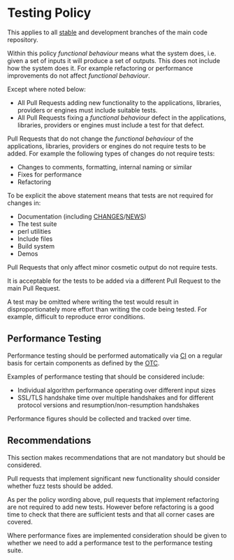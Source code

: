 Testing Policy
==============

This applies to all [stable] and development branches of the main code repository.

Within this policy _functional behaviour_ means what the system does, i.e.
given a set of inputs it will produce a set of outputs. This does not include
how the system does it. For example refactoring or performance improvements do
not affect _functional behaviour_.

Except where noted below:

- All Pull Requests adding new functionality to the applications, libraries,
  providers or engines must include suitable tests.
- All Pull Requests fixing a _functional behaviour_ defect in the applications,
  libraries, providers or engines must include a test for that defect.

Pull Requests that do not change the _functional behaviour_ of the applications,
libraries, providers or engines do not require tests to be added. For example
the following types of changes do not require tests:

- Changes to comments, formatting, internal naming or similar
- Fixes for performance
- Refactoring

To be explicit the above statement means that tests are not required for changes
in:

- Documentation (including [CHANGES]/[NEWS])
- The test suite
- perl utilities
- Include files
- Build system
- Demos

Pull Requests that only affect minor cosmetic output do not require tests.

It is acceptable for the tests to be added via a different Pull Request to the
main Pull Request.

A test may be omitted where writing the test would result in disproportionately
more effort than writing the code being tested. For example, difficult to
reproduce error conditions.

Performance Testing
-------------------

Performance testing should be performed automatically via [CI] on a regular basis
for certain components as defined by the [OTC].

Examples of performance testing that should be considered include:

- Individual algorithm performance operating over different input sizes
- SSL/TLS handshake time over multiple handshakes and for different protocol
  versions and resumption/non-resumption handshakes

Performance figures should be collected and tracked over time.

Recommendations
---------------

This section makes recommendations that are not mandatory but should be
considered.

Pull requests that implement significant new functionality should consider
whether fuzz tests should be added.

As per the policy wording above, pull requests that implement refactoring are
not required to add new tests. However before refactoring is a good time to
check that there are sufficient tests and that all corner cases are covered.

Where performance fixes are implemented consideration should be given to whether
we need to add a performance test to the performance testing suite.


[CHANGES]: https://github.com/openssl/general-policies/blob/master/policies/definitions.md#changes
[CI]: https://github.com/openssl/general-policies/blob/master/policies/glossary.md#ci
[NEWS]: https://github.com/openssl/general-policies/blob/master/policies/definitions.md#news
[OTC]: https://github.com/openssl/general-policies/blob/master/policies/glossary.md#otc
[stable]: https://github.com/openssl/general-policies/blob/master/policies/glossary.md#stable-release
